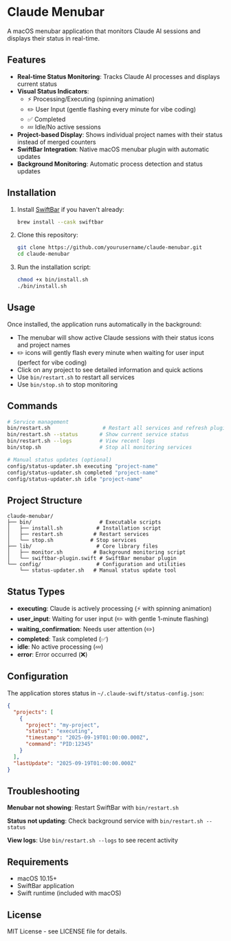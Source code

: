# Claude Menubar

A macOS menubar application that monitors Claude AI sessions and displays their status in real-time.

## Features

- **Real-time Status Monitoring**: Tracks Claude AI processes and displays current status
- **Visual Status Indicators**:
  - ⚡️ Processing/Executing (spinning animation)
  - ✏️ User Input (gentle flashing every minute for vibe coding)
  - ✅ Completed
  - 💤 Idle/No active sessions
- **Project-based Display**: Shows individual project names with their status instead of merged counters
- **SwiftBar Integration**: Native macOS menubar plugin with automatic updates
- **Background Monitoring**: Automatic process detection and status updates

## Installation

1. Install [SwiftBar](https://swiftbar.app/) if you haven't already:
   ```bash
   brew install --cask swiftbar
   ```

2. Clone this repository:
   ```bash
   git clone https://github.com/yourusername/claude-menubar.git
   cd claude-menubar
   ```

3. Run the installation script:
   ```bash
   chmod +x bin/install.sh
   ./bin/install.sh
   ```

## Usage

Once installed, the application runs automatically in the background:

- The menubar will show active Claude sessions with their status icons and project names
- ✏️ icons will gently flash every minute when waiting for user input (perfect for vibe coding)
- Click on any project to see detailed information and quick actions
- Use `bin/restart.sh` to restart all services
- Use `bin/stop.sh` to stop monitoring

## Commands

```bash
# Service management
bin/restart.sh                 # Restart all services and refresh plugin
bin/restart.sh --status       # Show current service status
bin/restart.sh --logs         # View recent logs
bin/stop.sh                   # Stop all monitoring services

# Manual status updates (optional)
config/status-updater.sh executing "project-name"
config/status-updater.sh completed "project-name"
config/status-updater.sh idle "project-name"
```

## Project Structure

```
claude-menubar/
├── bin/                      # Executable scripts
│   ├── install.sh           # Installation script
│   ├── restart.sh          # Restart services
│   └── stop.sh            # Stop services
├── lib/                     # Core library files
│   ├── monitor.sh          # Background monitoring script
│   └── swiftbar-plugin.swift # SwiftBar menubar plugin
└── config/                  # Configuration and utilities
    └── status-updater.sh   # Manual status update tool
```

## Status Types

- **executing**: Claude is actively processing (⚡️ with spinning animation)
- **user_input**: Waiting for user input (✏️ with gentle 1-minute flashing)
- **waiting_confirmation**: Needs user attention (✏️)
- **completed**: Task completed (✅)
- **idle**: No active processing (💤)
- **error**: Error occurred (❌)

## Configuration

The application stores status in `~/.claude-swift/status-config.json`:

```json
{
  "projects": [
    {
      "project": "my-project",
      "status": "executing",
      "timestamp": "2025-09-19T01:00:00.000Z",
      "command": "PID:12345"
    }
  ],
  "lastUpdate": "2025-09-19T01:00:00.000Z"
}
```

## Troubleshooting

**Menubar not showing**: Restart SwiftBar with `bin/restart.sh`

**Status not updating**: Check background service with `bin/restart.sh --status`

**View logs**: Use `bin/restart.sh --logs` to see recent activity

## Requirements

- macOS 10.15+
- SwiftBar application
- Swift runtime (included with macOS)

## License

MIT License - see LICENSE file for details.